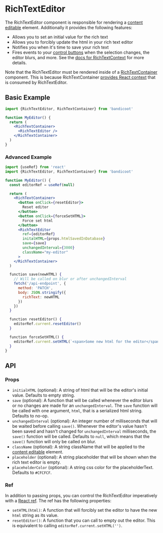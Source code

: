 # RichTextEditor

The RichTextEditor component is responsible for rendering a [content editable](/concepts/content-editable.md) element.
Additionally it provides the following features:
- Allows you to set an initial value for the rich text
- Allows you to forcibly update the html in your rich text editor
- Notifies you when it's time to save your rich text
- Fires events to your [control buttons](/concepts/control-button.md) when the selection changes, the editor blurs,
  and more. See the [docs for RichTextContext](/context/rich-text-context.md) for more details.

Note that the RichTextEditor must be rendered inside of a [RichTextContainer](/components/rich-text-container.md) component.
This is because RichTextContainer [provides React context](https://reactjs.org/docs/context.html#contextprovider) that is
consumed by RichTextEditor.

## Basic Example
```jsx
import {RichTextEditor, RichTextContainer} from 'bandicoot'

function MyEditor() {
  return (
    <RichTextContainer>
      <RichTextEditor />
    </RichTextContainer>
  )
}
```

### Advanced Example
```jsx
import {useRef} from 'react'
import {RichTextEditor, RichTextContainer} from 'bandicoot'

function MyEditor() {
  const editorRef = useRef(null)

  return (
    <RichTextContainer>
      <button onClick={resetEditor}>
        Reset editor
      </button>
      <button onClick={forceSetHTML}>
        Force set html
      </button>
      <RichTextEditor
        ref={editorRef}
        initalHTML={props.htmlSavedInDatabase}
        save={save}
        unchangedInterval={3000}
        className="my-editor"
      >
    </RichTextContainer>
  )

  function save(newHTML) {
    // Will be called on blur or after unchangedInterval
    fetch('/api-endpoint', {
      method: 'PATCH',
      body: JSON.stringify({
        richText: newHTML
      })
    })
  }

  function resetEditor() {
    editorRef.current.resetEditor()
  }

  function forceSetHTML() {
    editorRef.current.setHTML(`<span>Some new html for the editor</span>`)
  }
}
```

## API

### Props
- `initialHTML` (optional): A string of html that will be the editor's initial value. Defaults to empty string.
- `save` (optional): A function that will be called whenever the editor blurs or no changes are made for an `unchangedInterval`.
  The `save` function will be called with one argument, `html`, that is a serialized html string. Defaults to no-op.
- `unchangedInterval` (optional): An integer number of milliseconds that will be waited before calling `save()`. Whenever
    the editor's value hasn't been saved and hasn't changed for `unchangedInterval` milliseconds, the `save()` function will be called.
    Defaults to `null`, which means that the `save()` function will only be called on blur.
- `className` (optional): A string className that will be applied to the [content editable](/concepts/content-editable.md) element.
- `placeholder` (optional): A string placeholder that will be shown when the rich text editor is empty.
- `placeholderColor` (optional): A string css color for the placeholderText. Defaults to `#CFCFCF`.

### Ref
In addition to passing props, you can control the RichTextEditor imperatively with a [React ref](https://reactjs.org/docs/glossary.html#refs).
The ref has the following properties:
- `setHTML(html)`: A function that will forcibly set the editor to have the new `html` string as its value.
- `resetEditor()`: A function that you can call to empty out the editor. This is equivalent to calling `editorRef.current.setHTML('')`.
